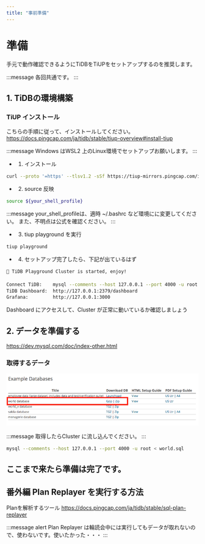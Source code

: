 ```yaml
---
title: "事前準備"
---
```

# 準備
手元で動作確認できるようにTiDBをTiUPをセットアップするのを推奨します。

:::message
各回共通です。
:::


## 1. TiDBの環境構築 
### TiUP インストール
こちらの手順に従って、インストールしてください。
https://docs.pingcap.com/ja/tidb/stable/tiup-overview#install-tiup

:::message
Windows はWSL2 上のLinux環境でセットアップお願いします。
:::

- 1. インストール
```bash
curl --proto '=https' --tlsv1.2 -sSf https://tiup-mirrors.pingcap.com/install.sh | sh
```
- 2. source 反映
```bash
source ${your_shell_profile}
```
:::message
your_shell_profileは、適時 ~/.bashrc など環境にに変更してください。
また、不明点は公式を確認ください。
:::

- 3. tiup playground を実行
```bash
tiup playground
```
- 4. セットアップ完了したら、下記が出ているはず
```bash
🎉 TiDB Playground Cluster is started, enjoy!

Connect TiDB:    mysql --comments --host 127.0.0.1 --port 4000 -u root
TiDB Dashboard:  http://127.0.0.1:2379/dashboard
Grafana:         http://127.0.0.1:3000
```

Dashboard にアクセスして、Cluster が正常に動いているか確認しましょう


## 2. データを準備する
https://dev.mysql.com/doc/index-other.html

### 取得するデータ
![data](/images/tiug-2024-08-20/data.png)

:::message 
取得したらCluster に流し込んでください。
:::

```bash
mysql --comments --host 127.0.0.1 --port 4000 -u root < world.sql
```

## ここまで来たら準備は完了です。

## 番外編 Plan Replayer を実行する方法
Planを解析するツール
https://docs.pingcap.com/ja/tidb/stable/sql-plan-replayer


:::message alert
Plan Replayer は輪読会中には実行してもデータが取れないので、使わないです。使いたかった・・・
:::

